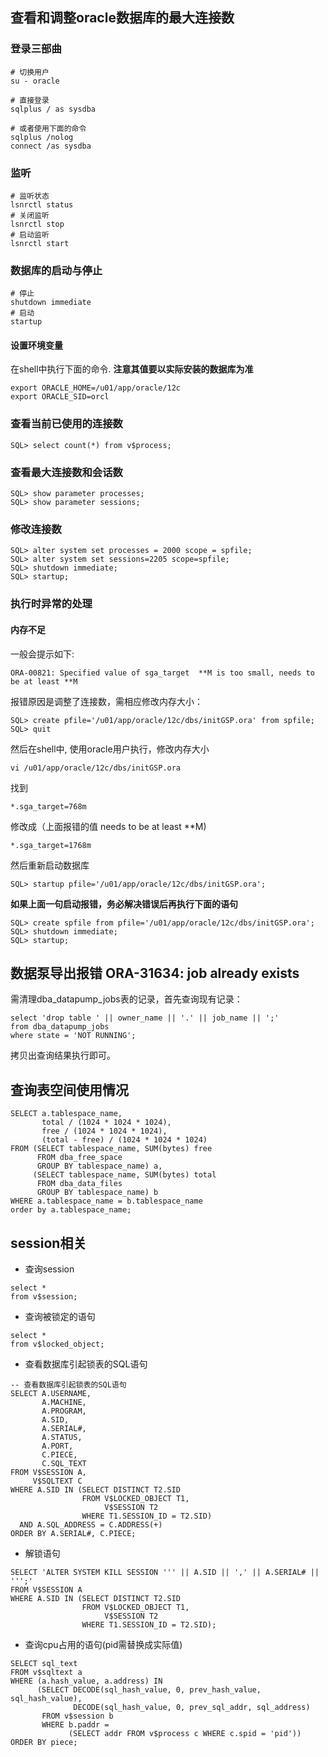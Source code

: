 ## 查看和调整oracle数据库的最大连接数

### 登录三部曲

```shell
# 切换用户
su - oracle

# 直接登录
sqlplus / as sysdba

# 或者使用下面的命令
sqlplus /nolog
connect /as sysdba
```

### 监听
```shell
# 监听状态
lsnrctl status
# 关闭监听
lsnrctl stop
# 启动监听
lsnrctl start
```

### 数据库的启动与停止
```shell
# 停止
shutdown immediate
# 启动
startup
```


#### 设置环境变量

在shell中执行下面的命令. **注意其值要以实际安装的数据库为准**

    export ORACLE_HOME=/u01/app/oracle/12c
    export ORACLE_SID=orcl


### 查看当前已使用的连接数

    SQL> select count(*) from v$process; 

### 查看最大连接数和会话数

    SQL> show parameter processes;
    SQL> show parameter sessions;

### 修改连接数

    SQL> alter system set processes = 2000 scope = spfile;
    SQL> alter system set sessions=2205 scope=spfile;
    SQL> shutdown immediate;
    SQL> startup;

### 执行时异常的处理

#### 内存不足

一般会提示如下:

    ORA-00821: Specified value of sga_target  **M is too small, needs to be at least **M

报错原因是调整了连接数，需相应修改内存大小：

    SQL> create pfile='/u01/app/oracle/12c/dbs/initGSP.ora' from spfile;
    SQL> quit

然后在shell中, 使用oracle用户执行，修改内存大小

    vi /u01/app/oracle/12c/dbs/initGSP.ora

找到

    *.sga_target=768m

修改成（上面报错的值  needs to be at least **M)

    *.sga_target=1768m

然后重新启动数据库

    SQL> startup pfile='/u01/app/oracle/12c/dbs/initGSP.ora';

**如果上面一句启动报错，务必解决错误后再执行下面的语句**

    SQL> create spfile from pfile='/u01/app/oracle/12c/dbs/initGSP.ora';
    SQL> shutdown immediate;
    SQL> startup;


## 数据泵导出报错 ORA-31634: job already exists

需清理dba_datapump_jobs表的记录，首先查询现有记录：

```oracle
select 'drop table ' || owner_name || '.' || job_name || ';'
from dba_datapump_jobs
where state = 'NOT RUNNING';
```

拷贝出查询结果执行即可。


## 查询表空间使用情况

```oracle
SELECT a.tablespace_name,
       total / (1024 * 1024 * 1024),
       free / (1024 * 1024 * 1024),
       (total - free) / (1024 * 1024 * 1024)
FROM (SELECT tablespace_name, SUM(bytes) free
      FROM dba_free_space
      GROUP BY tablespace_name) a,
     (SELECT tablespace_name, SUM(bytes) total
      FROM dba_data_files
      GROUP BY tablespace_name) b
WHERE a.tablespace_name = b.tablespace_name
order by a.tablespace_name;
```

## session相关

+ 查询session

```oracle
select *
from v$session;
```

+ 查询被锁定的语句
```oracle
select *
from v$locked_object;
```

+ 查看数据库引起锁表的SQL语句
```oracle
-- 查看数据库引起锁表的SQL语句
SELECT A.USERNAME,
       A.MACHINE,
       A.PROGRAM,
       A.SID,
       A.SERIAL#,
       A.STATUS,
       A.PORT,
       C.PIECE,
       C.SQL_TEXT
FROM V$SESSION A,
     V$SQLTEXT C
WHERE A.SID IN (SELECT DISTINCT T2.SID
                FROM V$LOCKED_OBJECT T1,
                     V$SESSION T2
                WHERE T1.SESSION_ID = T2.SID)
  AND A.SQL_ADDRESS = C.ADDRESS(+)
ORDER BY A.SERIAL#, C.PIECE;
```

+ 解锁语句
```oracle
SELECT 'ALTER SYSTEM KILL SESSION ''' || A.SID || ',' || A.SERIAL# || ''';'
FROM V$SESSION A
WHERE A.SID IN (SELECT DISTINCT T2.SID
                FROM V$LOCKED_OBJECT T1,
                     V$SESSION T2
                WHERE T1.SESSION_ID = T2.SID);
```

+ 查询cpu占用的语句(pid需替换成实际值)
```oracle
SELECT sql_text
FROM v$sqltext a
WHERE (a.hash_value, a.address) IN
      (SELECT DECODE(sql_hash_value, 0, prev_hash_value, sql_hash_value),
              DECODE(sql_hash_value, 0, prev_sql_addr, sql_address)
       FROM v$session b
       WHERE b.paddr =
             (SELECT addr FROM v$process c WHERE c.spid = 'pid'))
ORDER BY piece;
```